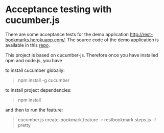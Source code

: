 Acceptance testing with cucumber.js
===================================

There are some acceptance tests for the demo application http://rest-bookmarks.herokuapp.com/.
The source code of the demo application is available in this [repo](https://github.com/spoonless/rest-bookmarks).

This project is based on cucumber-js. Therefore once you have installed npm and node.js, you have

to install cucumber globally:
> npm install -g cucumber

to install project dependencies:
> npm install

and then to run the feature:
> cucumber.js create-bookmark.feature -r restbookmark.steps.js -f pretty


